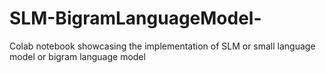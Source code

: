 # SLM-BigramLanguageModel-
Colab notebook showcasing the implementation of SLM or small language model or bigram language model
